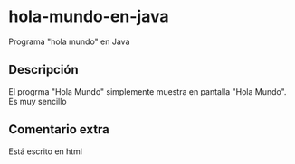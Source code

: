 # hola-mundo-en-java
Programa "hola mundo" en Java

## Descripción
El progrma "Hola Mundo" simplemente muestra en pantalla "Hola Mundo". Es muy sencillo

## Comentario extra
Está escrito en html
